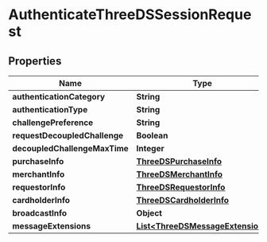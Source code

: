 

# AuthenticateThreeDSSessionRequest


## Properties

| Name | Type | Description | Notes |
|------------ | ------------- | ------------- | -------------|
|**authenticationCategory** | **String** |  |  |
|**authenticationType** | **String** |  |  |
|**challengePreference** | **String** |  |  [optional] |
|**requestDecoupledChallenge** | **Boolean** |  |  [optional] |
|**decoupledChallengeMaxTime** | **Integer** |  |  [optional] |
|**purchaseInfo** | [**ThreeDSPurchaseInfo**](ThreeDSPurchaseInfo.md) |  |  [optional] |
|**merchantInfo** | [**ThreeDSMerchantInfo**](ThreeDSMerchantInfo.md) |  |  [optional] |
|**requestorInfo** | [**ThreeDSRequestorInfo**](ThreeDSRequestorInfo.md) |  |  |
|**cardholderInfo** | [**ThreeDSCardholderInfo**](ThreeDSCardholderInfo.md) |  |  [optional] |
|**broadcastInfo** | **Object** |  |  [optional] |
|**messageExtensions** | [**List&lt;ThreeDSMessageExtension&gt;**](ThreeDSMessageExtension.md) |  |  [optional] |



